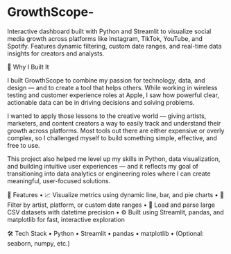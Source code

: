 # GrowthScope-
Interactive dashboard built with Python and Streamlit to visualize social media growth across platforms like Instagram, TikTok, YouTube, and Spotify. Features dynamic filtering, custom date ranges, and real-time data insights for creators and analysts.

🧠 Why I Built It

I built GrowthScope to combine my passion for technology, data, and design — and to create a tool that helps others. While working in wireless testing and customer experience roles at Apple, I saw how powerful clear, actionable data can be in driving decisions and solving problems.

I wanted to apply those lessons to the creative world — giving artists, marketers, and content creators a way to easily track and understand their growth across platforms. Most tools out there are either expensive or overly complex, so I challenged myself to build something simple, effective, and free to use.

This project also helped me level up my skills in Python, data visualization, and building intuitive user experiences — and it reflects my goal of transitioning into data analytics or engineering roles where I can create meaningful, user-focused solutions.

🔧 Features
	•	📈 Visualize metrics using dynamic line, bar, and pie charts
	•	📅 Filter by artist, platform, or custom date ranges
	•	📂 Load and parse large CSV datasets with datetime precision
	•	⚙️ Built using Streamlit, pandas, and matplotlib for fast, interactive exploration

🛠 Tech Stack
	•	Python
	•	Streamlit
	•	pandas
	•	matplotlib
	•	(Optional: seaborn, numpy, etc.)
